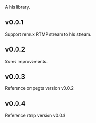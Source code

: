 A hls library.

## v0.0.1

Support remux RTMP stream to hls stream.
## v0.0.2

Some improvements.
## v0.0.3

Reference xmpegts version v0.0.2

## v0.0.4

Reference rtmp version v0.0.8
